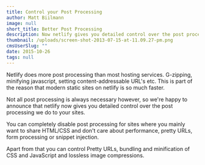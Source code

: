 ```yaml
---
title: Control your Post Processing
author: Matt Biilmann
image: null
short_title: Better Post Processing
description: Now netlify gives you detailed control over the post processing we do to your sites.
thumbnail: /uploads/screen-shot-2013-07-15-at-11.09.27-pm.png
cmsUserSlug: ""
date: 2015-10-26 
tags: null
---
```


Netlify does more post processing than most hosting services. G-zipping, minifying javascript, setting content-addressable URL's etc. 
This is part of the reason that modern static sites on netlify is so much faster.

Not all post processing is always necessary however, so we're happy to announce that netlify now gives you detailed control over the post processing we do to your sites.
  
You can completely disable post processing for sites where you mainly want to share HTML/CSS and don't care about performance, pretty URLs, form processing or snippet injection.
  
Apart from that you can control Pretty URLs, bundling and minification of CSS and JavaScript and lossless image compressions.